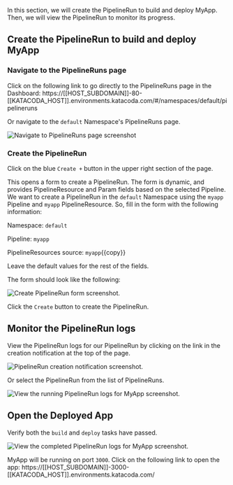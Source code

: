 In this section, we will create the PipelineRun to build and deploy MyApp. Then,
we will view the PipelineRun to monitor its progress.

## Create the PipelineRun to build and deploy MyApp

### Navigate to the PipelineRuns page

Click on the following link to go directly to the PipelineRuns page in the
Dashboard:
https://[[HOST_SUBDOMAIN]]-80-[[KATACODA_HOST]].environments.katacoda.com/#/namespaces/default/pipelineruns

Or navigate to the `default` Namespace's PipelineRuns page.

![Navigate to PipelineRuns page screenshot](https://raw.githubusercontent.com/ncskier/katacoda/master/tekton-dashboard/images/pipeline-runs-page.png)

### Create the PipelineRun

Click on the blue `Create +` button in the upper right section of the page.

This opens a form to create a PipelineRun. The form is dynamic, and provides
PipelineResource and Param fields based on the selected Pipeline. We want to
create a PipelineRun in the `default` Namespace using the `myapp` Pipeline and
`myapp` PipelineResource. So, fill in the form with the following information:

Namespace: `default`

Pipeline: `myapp`

PipelineResources source: `myapp`{{copy}}

Leave the default values for the rest of the fields.

The form should look like the following:

![Create PipelineRun form screenshot.](https://raw.githubusercontent.com/ncskier/katacoda/master/tekton-dashboard/images/create-pipeline-run-form.png)

Click the `Create` button to create the PipelineRun.

## Monitor the PipelineRun logs

View the PipelineRun logs for our PipelineRun by clicking on the link in the
creation notification at the top of the page.

![PipelineRun creation notification screenshot.](https://raw.githubusercontent.com/ncskier/katacoda/master/tekton-dashboard/images/pipeline-run-created-notification.png)

Or select the PipelineRun from the list of PipelineRuns.

![View the running PipelineRun logs for MyApp screenshot.](https://raw.githubusercontent.com/ncskier/katacoda/master/tekton-dashboard/images/pipeline-run-running.png)

## Open the Deployed App

Verify both the `build` and `deploy` tasks have passed.

![View the completed PipelineRun logs for MyApp screenshot.](https://raw.githubusercontent.com/ncskier/katacoda/master/tekton-dashboard/images/pipeline-run-completed.png)

MyApp will be running on port `3000`. Click on the following link to open the
app:
https://[[HOST_SUBDOMAIN]]-3000-[[KATACODA_HOST]].environments.katacoda.com/

